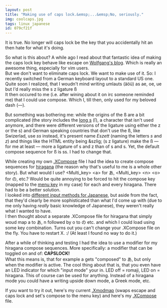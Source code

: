 ```yaml
---
layout: post
title: "Making use of caps lock.&emsp;...&emsp;No, seriously."
img: coolcaps.jpg
tags: linux japanese
id: 079cf21f
---
```


It is true. No longer will caps lock be the key that you accidentally hit an then hate for what it's doing.

So what is this about? A while ago I read about that fantastic idea of making the caps lock key behave like escape on [Wolfgang's blog](http://www.kindofautomatic.de/newblog/?a=0db0b24f7). Which is really an awesome thing, especially for vim users.  
But we don't want to eliminate caps lock. We want to make use of it. So: I recently switched from a German keyboard layout to a standard US one. Quite soon I realized, that I woudn't mind writing umlauts (äöü) as ae, oe, ue but I'd really miss the s z ligature ‌ß  
It then occured to me (i.e. after wining about it on irc someone reminded me) that I could use compose. Which I, till then, only used for my beloved dash (—).

But something was bothering me: while the origins of the ß are a bit complicated (the story includes the [long s](http://graphemica.com/%C5%BF) (ſ), a character that isn't used anymore, and there were different versions of the ligature using either the z or the s) and German speaking countries that don't use the ß, like Swizerlad, use *ss* instead, it's present name *Eszett* (naming the letters *s* and *z*) and things like the HTML entity being &amp;szlig; (s z ligature) make the ß — for me at least — more a ligature of s and z than of s and s. Yet, the default compose sequence for ß is ss. I had to change that.

While creating my own [.XCompose](https://wiki.archlinux.org/index.php/Accents_on_US_keyboards#Key_combinations) file I had the idea to create compose sequences for [hiragana](http://en.wikipedia.org/wiki/Hiragana) (the reason why that's useful to me is a whole other story). But what would I use? &lt;Multi_key&gt; &lt;a&gt; for あ, &lt;Multi_key&gt; &lt;n&gt; &lt;o&gt; for の, etc.? Would be quite annoying to be forced to hit the compose key (mapped to the [menu key](http://en.wikipedia.org/wiki/Menu_key) in my case) for each and every hiragana. There had to be a better solution.  
I looked into [different input methods for Japanese](https://wiki.archlinux.org/index.php/Input_Japanese_using_uim), but aside from the fact, that they'd clearly be more sophisticated than what I'd come up with (due to me only having *really* basic knowledge of Japanese), they weren't really what I wanted to have.  
I then thought about a separate .XCompose file for hiragana that simply woud map a to あ, n followed by o to の etc. and which I could load using some key combination. Turns out you can't change your .XCompose file on the fly. You have to restart X. :/ (At least I found no way to do it.)

After a while of thinking and testing I had the idea to use a modifier for my hiragana compose sequences. More specifically: a modifier that can be toggled on and of: **CAPSLOCK!**  
What this means is, that for example a gets "composed" to あ, but only when the modifier is active. The cool thing about that is, that you even have an LED indicator for which "input mode" your in. LED off = romaji, LED on = hiragana. This of course can be used for anything. Instead of a hiragana mode you could have a writing upside down mode, a Greek mode, etc.

If you want to try it out, here's my current [.Xmodmap](static/dl/.Xmodmap) (swaps escape and caps lock and set's compose to the menu key) and here's my [.XCompose](static/dl/.XCompose) file.